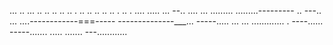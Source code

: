 ... .. ... .. .. .. .. .. . .. .. .. .. .. . .. . .... 
..... ...
--.. ....
... 
.........
.........---------
.. 
---.. 
... ....------------===-----
--------------___... 
-----..... 
... ... ............. . ----...... -----....... 
..... 
....... 
---............ 
